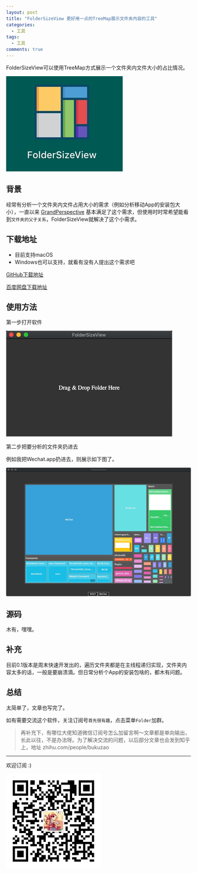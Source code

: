 ```yaml
---
layout: post
title: "FolderSizeView 更好用一点的TreeMap展示文件夹内容的工具"
categories:
  - 工具
tags:
  - 工具
comments: true
---
```


FolderSizeView可以使用TreeMap方式展示一个文件夹内文件大小的占比情况。

![](/media/15624354225784.jpg)


## 背景

经常有分析一个文件夹内文件占用大小的需求（例如分析移动App的安装包大小），一直以来 [GrandPerspective](http://grandperspectiv.sourceforge.net/) 基本满足了这个需求，但使用时时常希望能看到`文件夹的父子关系`，FolderSizeView就解决了这个小需求。


<!-- more -->


## 下载地址

- 目前支持macOS
- Windows也可以支持，就看有没有人提出这个需求吧

[GitHub下载地址](https://github.com/foldersizeview/foldersizeview.github.io/releases)

[百度网盘下载地址](https://pan.baidu.com/s/1Z3liMYEQo844Kgjpmc3vEA)


## 使用方法

第一步打开软件

![](/media/15624354676264.jpg)


第二步把要分析的文件夹扔进去

例如我把Wechat.app扔进去，则展示如下图了。

![](/media/15624355630220.jpg)


## 源码

木有，嘿嘿。

## 补充

目前0.1版本是周末快速开发出的，遍历文件夹都是在主线程递归实现，文件夹内容太多的话，一般是要崩溃滴。但日常分析个App的安装包啥的，都木有问题。

## 总结

太简单了，文章也写完了。

如有需要交流这个软件，关注订阅号`首先很有趣`，点击菜单`Folder`加群。

> 再补充下，有哪位大佬知道微信订阅号怎么加留言啊～文章都是单向输出，长此以往，不是办法呀。为了解决交流的问题，以后部分文章也会发到知乎上，地址 zhihu.com/people/bukuzao 

---

欢迎订阅 :)

![](/images/fun.jpg)





